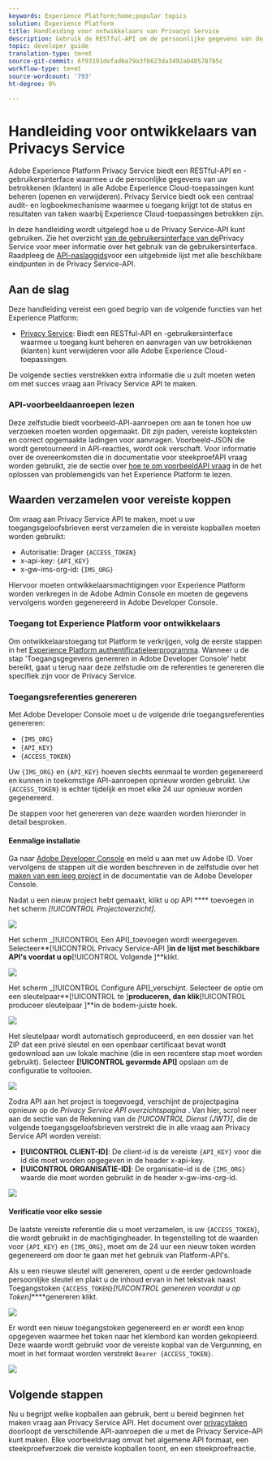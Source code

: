 ```yaml
---
keywords: Experience Platform;home;popular topics
solution: Experience Platform
title: Handleiding voor ontwikkelaars van Privacys Service
description: Gebruik de RESTful-API om de persoonlijke gegevens van de betrokkenen in Adobe Experience Cloud-toepassingen te beheren
topic: developer guide
translation-type: tm+mt
source-git-commit: 6f93191defad6a79a3f6623da3492ab405787b5c
workflow-type: tm+mt
source-wordcount: '793'
ht-degree: 0%

---
```



# Handleiding voor ontwikkelaars van Privacys Service

Adobe Experience Platform Privacy Service biedt een RESTful-API en -gebruikersinterface waarmee u de persoonlijke gegevens van uw betrokkenen (klanten) in alle Adobe Experience Cloud-toepassingen kunt beheren (openen en verwijderen). Privacy Service biedt ook een centraal audit- en logboekmechanisme waarmee u toegang krijgt tot de status en resultaten van taken waarbij Experience Cloud-toepassingen betrokken zijn.

In deze handleiding wordt uitgelegd hoe u de Privacy Service-API kunt gebruiken. Zie het overzicht [van de gebruikersinterface van de](../ui/overview.md)Privacy Service voor meer informatie over het gebruik van de gebruikersinterface. Raadpleeg de [API-naslaggids](https://www.adobe.io/apis/experiencecloud/gdpr/api-reference.html)voor een uitgebreide lijst met alle beschikbare eindpunten in de Privacy Service-API.

## Aan de slag

Deze handleiding vereist een goed begrip van de volgende functies van het Experience Platform:

* [Privacy Service](../home.md): Biedt een RESTful-API en -gebruikersinterface waarmee u toegang kunt beheren en aanvragen van uw betrokkenen (klanten) kunt verwijderen voor alle Adobe Experience Cloud-toepassingen.

De volgende secties verstrekken extra informatie die u zult moeten weten om met succes vraag aan Privacy Service API te maken.

### API-voorbeeldaanroepen lezen

Deze zelfstudie biedt voorbeeld-API-aanroepen om aan te tonen hoe uw verzoeken moeten worden opgemaakt. Dit zijn paden, vereiste kopteksten en correct opgemaakte ladingen voor aanvragen. Voorbeeld-JSON die wordt geretourneerd in API-reacties, wordt ook verschaft. Voor informatie over de overeenkomsten die in documentatie voor steekproefAPI vraag worden gebruikt, zie de sectie over [hoe te om voorbeeldAPI vraag](../../landing/troubleshooting.md) in de het oplossen van problemengids van het Experience Platform te lezen.

## Waarden verzamelen voor vereiste koppen

Om vraag aan Privacy Service API te maken, moet u uw toegangsgeloofsbrieven eerst verzamelen die in vereiste kopballen moeten worden gebruikt:

* Autorisatie: Drager `{ACCESS_TOKEN}`
* x-api-key: `{API_KEY}`
* x-gw-ims-org-id: `{IMS_ORG}`

Hiervoor moeten ontwikkelaarsmachtigingen voor Experience Platform worden verkregen in de Adobe Admin Console en moeten de gegevens vervolgens worden gegenereerd in Adobe Developer Console.

### Toegang tot Experience Platform voor ontwikkelaars

Om ontwikkelaarstoegang tot Platform te verkrijgen, volg de eerste stappen in het [Experience Platform authentificatieleerprogramma](../../tutorials/authentication.md). Wanneer u de stap &#39;Toegangsgegevens genereren in Adobe Developer Console&#39; hebt bereikt, gaat u terug naar deze zelfstudie om de referenties te genereren die specifiek zijn voor de Privacy Service.

### Toegangsreferenties genereren

Met Adobe Developer Console moet u de volgende drie toegangsreferenties genereren:

* `{IMS_ORG}`
* `{API_KEY}`
* `{ACCESS_TOKEN}`

Uw `{IMS_ORG}` en `{API_KEY}` hoeven slechts eenmaal te worden gegenereerd en kunnen in toekomstige API-aanroepen opnieuw worden gebruikt. Uw `{ACCESS_TOKEN}` is echter tijdelijk en moet elke 24 uur opnieuw worden gegenereerd.

De stappen voor het genereren van deze waarden worden hieronder in detail besproken.

#### Eenmalige installatie

Ga naar [Adobe Developer Console](https://www.adobe.com/go/devs_console_ui) en meld u aan met uw Adobe ID. Voer vervolgens de stappen uit die worden beschreven in de zelfstudie over het [maken van een leeg project](https://www.adobe.io/apis/experienceplatform/console/docs.html#!AdobeDocs/adobeio-console/master/projects-empty.md) in de documentatie van de Adobe Developer Console.

Nadat u een nieuw project hebt gemaakt, klikt u op API **** toevoegen in het scherm _[!UICONTROL Projectoverzicht]_.

![](../images/api/getting-started/add-api-button.png)

Het scherm _[!UICONTROL Een API]_toevoegen wordt weergegeven. Selecteer**[!UICONTROL  Privacy Service-API ]**in de lijst met beschikbare API&#39;s voordat u op**[!UICONTROL  Volgende ]**klikt.

![](../images/api/getting-started/add-privacy-service-api.png)

Het scherm _[!UICONTROL Configure API]_verschijnt. Selecteer de optie om een sleutelpaar**[!UICONTROL  te ]**produceren, dan klik**[!UICONTROL  produceer sleutelpaar ]**in de bodem-juiste hoek.

![](../images/api/getting-started/generate-key-pair.png)

Het sleutelpaar wordt automatisch geproduceerd, en een dossier van het ZIP dat een privé sleutel en een openbaar certificaat bevat wordt gedownload aan uw lokale machine (die in een recentere stap moet worden gebruikt). Selecteer **[!UICONTROL gevormde API]** opslaan om de configuratie te voltooien.

![](../images/api/getting-started/key-pair-generated.png)

Zodra API aan het project is toegevoegd, verschijnt de projectpagina opnieuw op de _Privacy Service API overzichtspagina_ . Van hier, scrol neer aan de sectie van de Rekening van de _[!UICONTROL Dienst (JWT)]_, die de volgende toegangsgeloofsbrieven verstrekt die in alle vraag aan Privacy Service API worden vereist:

* **[!UICONTROL CLIENT-ID]**: De client-id is de vereiste `{API_KEY}` voor die id die moet worden opgegeven in de header x-api-key.
* **[!UICONTROL ORGANISATIE-ID]**: De organisatie-id is de `{IMS_ORG}` waarde die moet worden gebruikt in de header x-gw-ims-org-id.

![](../images/api/getting-started/jwt-credentials.png)

#### Verificatie voor elke sessie

De laatste vereiste referentie die u moet verzamelen, is uw `{ACCESS_TOKEN}`, die wordt gebruikt in de machtigingheader. In tegenstelling tot de waarden voor `{API_KEY}` en `{IMS_ORG}`, moet om de 24 uur een nieuw token worden gegenereerd om door te gaan met het gebruik van Platform-API&#39;s.

Als u een nieuwe sleutel wilt genereren, opent u de eerder gedownloade persoonlijke sleutel en plakt u de inhoud ervan in het tekstvak naast Toegangstoken `{ACCESS_TOKEN}`_[!UICONTROL genereren voordat u op Token]_****genereren klikt.

![](../images/api/getting-started/paste-private-key.png)

Er wordt een nieuw toegangstoken gegenereerd en er wordt een knop opgegeven waarmee het token naar het klembord kan worden gekopieerd. Deze waarde wordt gebruikt voor de vereiste kopbal van de Vergunning, en moet in het formaat worden verstrekt `Bearer {ACCESS_TOKEN}`.

![](../images/api/getting-started/generated-access-token.png)

## Volgende stappen

Nu u begrijpt welke kopballen aan gebruik, bent u bereid beginnen het maken vraag aan Privacy Service API. Het document over [privacytaken](privacy-jobs.md) doorloopt de verschillende API-aanroepen die u met de Privacy Service-API kunt maken. Elke voorbeeldvraag omvat het algemene API formaat, een steekproefverzoek die vereiste kopballen toont, en een steekproefreactie.
